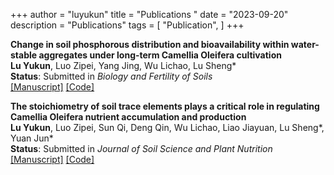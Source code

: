 +++
author = "luyukun"
title = "Publications "
date = "2023-09-20"
description = "Publications"
tags = [
    "Publication",
]
+++

**Change in soil phosphorous distribution and bioavailability within water-stable aggregates under long-term Camellia Oleifera cultivation**   
**Lu Yukun**, Luo Zipei, Yang Jing, Wu Lichao, Lu Sheng*  
**Status**: Submitted in *Biology and Fertility of Soils*  
[[Manuscript]]() [[Code]]()

**The stoichiometry of soil trace elements plays a critical role in regulating Camellia Oleifera nutrient accumulation and production**  
**Lu Yukun**, Luo Zipei, Sun Qi, Deng Qin, Wu Lichao, Liao Jiayuan, Lu Sheng*, Yuan Jun*  
**Status**: Submitted in *Journal of Soil Science and Plant Nutrition*  
[[Manuscript]](http://www.luyukun.xyz/papers/article1/) [[Code]]()